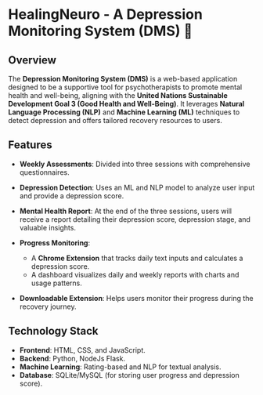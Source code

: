 # HealingNeuro - A Depression Monitoring System (DMS) 🌟

## Overview  
The **Depression Monitoring System (DMS)** is a web-based application designed to be a supportive tool for psychotherapists to promote mental health and well-being, aligning with the **United Nations Sustainable Development Goal 3 (Good Health and Well-Being)**. It leverages **Natural Language Processing (NLP)** and **Machine Learning (ML)** techniques to detect depression and offers tailored recovery resources to users.

## Features  
- **Weekly Assessments**: Divided into three sessions with comprehensive questionnaires.  
- **Depression Detection**: Uses an ML and NLP model to analyze user input and provide a depression score.  
- **Mental Health Report**: At the end of the three sessions, users will receive a report detailing their depression score, depression stage, and valuable insights. 
- **Progress Monitoring**:  
  - A **Chrome Extension** that tracks daily text inputs and calculates a depression score.
  - A dashboard visualizes daily and weekly reports with charts and usage patterns.

- **Downloadable Extension**: Helps users monitor their progress during the recovery journey.

## Technology Stack  
- **Frontend**: HTML, CSS, and JavaScript.  
- **Backend**: Python, NodeJs Flask.  
- **Machine Learning**: Rating-based and NLP for textual analysis.   
- **Database**: SQLite/MySQL (for storing user progress and depression score).  
